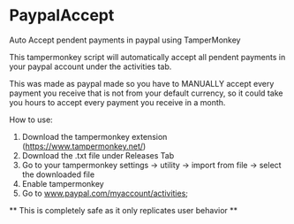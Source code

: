 # PaypalAccept
Auto Accept pendent payments in paypal using TamperMonkey


This tampermonkey script will automatically accept all pendent payments in your paypal account under the activities tab.

This was made as paypal made so you have to MANUALLY accept every payment you receive that is not from your default currency, 
so it could take you hours to accept every payment you receive in a month.

How to use:

1. Download the tampermonkey extension (https://www.tampermonkey.net/)
2. Download the .txt file under Releases Tab
3. Go to your tampermonkey settings -> utility -> import from file -> select the downloaded file
4. Enable tampermonkey
5. Go to www.paypal.com/myaccount/activities;


** This is completely safe as it only replicates user behavior **
